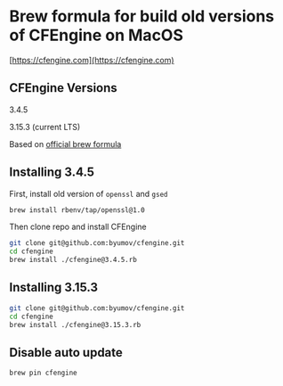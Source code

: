 # Brew formula for build old versions of CFEngine on MacOS

[https://cfengine.com](https://cfengine.com)

## CFEngine Versions

3.4.5

3.15.3 (current LTS)

Based on [official brew formula](https://formulae.brew.sh/formula/cfengine)

## Installing 3.4.5

First, install old version of `openssl` and `gsed`

```bash
brew install rbenv/tap/openssl@1.0
```

Then clone repo and install CFEngine

```bash
git clone git@github.com:byumov/cfengine.git
cd cfengine
brew install ./cfengine@3.4.5.rb
```

## Installing 3.15.3

```bash
git clone git@github.com:byumov/cfengine.git
cd cfengine
brew install ./cfengine@3.15.3.rb
```

## Disable auto update

```bash
brew pin cfengine
```
